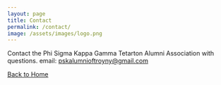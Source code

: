 ```yaml
---
layout: page
title: Contact
permalink: /contact/
image: /assets/images/logo.png
---
```



Contact the Phi Sigma Kappa Gamma Tetarton Alumni Association with questions.
email: <pskalumnioftroyny@gmail.com>

[Back to Home](/)
